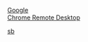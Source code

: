 [Google](https://google.com)  
[Chrome Remote Desktop](https://remotedesktop.google.com)

[sb](https://stagereader.ahmad-mahrous.com/other/sb.html) 